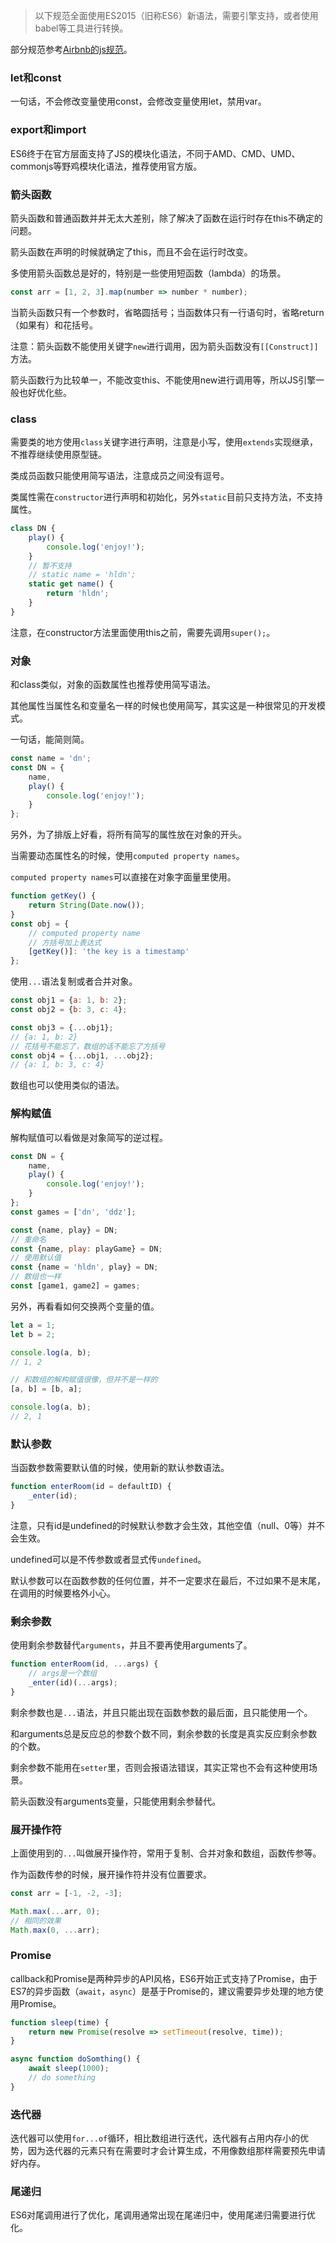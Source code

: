 >以下规范全面使用ES2015（旧称ES6）新语法，需要引擎支持，或者使用babel等工具进行转换。

部分规范参考[Airbnb的js规范](https://github.com/airbnb/javascript)。

### let和const

一句话，不会修改变量使用const，会修改变量使用let，禁用var。

### export和import

ES6终于在官方层面支持了JS的模块化语法，不同于AMD、CMD、UMD、commonjs等野鸡模块化语法，推荐使用官方版。

### 箭头函数

箭头函数和普通函数并并无太大差别，除了解决了函数在运行时存在this不确定的问题。

箭头函数在声明的时候就确定了this，而且不会在运行时改变。

多使用箭头函数总是好的，特别是一些使用短函数（lambda）的场景。

```javascript
const arr = [1, 2, 3].map(number => number * number);
```

当箭头函数只有一个参数时，省略圆括号；当函数体只有一行语句时，省略return（如果有）和花括号。

注意：箭头函数不能使用关键字`new`进行调用，因为箭头函数没有`[[Construct]]`方法。

箭头函数行为比较单一，不能改变this、不能使用new进行调用等，所以JS引擎一般也好优化些。

### class

需要类的地方使用`class`关键字进行声明，注意是小写，使用`extends`实现继承，不推荐继续使用原型链。

类成员函数只能使用简写语法，注意成员之间没有逗号。

类属性需在`constructor`进行声明和初始化，另外`static`目前只支持方法，不支持属性。

```javascript
class DN {
    play() {
        console.log('enjoy!');
    }
    // 暂不支持
    // static name = 'hldn';
    static get name() {
        return 'hldn';
    }
}
```

注意，在constructor方法里面使用this之前，需要先调用`super();`。

### 对象

和class类似，对象的函数属性也推荐使用简写语法。

其他属性当属性名和变量名一样的时候也使用简写，其实这是一种很常见的开发模式。

一句话，能简则简。

```javascript
const name = 'dn';
const DN = {
    name,
    play() {
        console.log('enjoy!');
    }
};
```

另外，为了排版上好看，将所有简写的属性放在对象的开头。

当需要动态属性名的时候，使用`computed property names`。

`computed property names`可以直接在对象字面量里使用。

```javascript
function getKey() {
    return String(Date.now());
}
const obj = {
    // computed property name
    // 方括号加上表达式
    [getKey()]: 'the key is a timestamp'
};
```

使用`...`语法复制或者合并对象。

```javascript
const obj1 = {a: 1, b: 2};
const obj2 = {b: 3, c: 4};

const obj3 = {...obj1};
// {a: 1, b: 2}
// 花括号不能忘了，数组的话不能忘了方括号
const obj4 = {...obj1, ...obj2};
// {a: 1, b: 3, c: 4}
```

数组也可以使用类似的语法。

### 解构赋值

解构赋值可以看做是对象简写的逆过程。

```javascript
const DN = {
    name,
    play() {
        console.log('enjoy!');
    }
};
const games = ['dn', 'ddz'];

const {name, play} = DN;
// 重命名
const {name, play: playGame} = DN;
// 使用默认值
const {name = 'hldn', play} = DN;
// 数组也一样
const [game1, game2] = games;
```

另外，再看看如何交换两个变量的值。

```javascript
let a = 1;
let b = 2;

console.log(a, b);
// 1, 2

// 和数组的解构赋值很像，但并不是一样的
[a, b] = [b, a];

console.log(a, b);
// 2, 1
```

### 默认参数

当函数参数需要默认值的时候，使用新的默认参数语法。

```javascript
function enterRoom(id = defaultID) {
    _enter(id);
}
```

注意，只有id是undefined的时候默认参数才会生效，其他空值（null、0等）并不会生效。

undefined可以是不传参数或者显式传`undefined`。

默认参数可以在函数参数的任何位置，并不一定要求在最后，不过如果不是末尾，在调用的时候要格外小心。

### 剩余参数

使用剩余参数替代`arguments`，并且不要再使用arguments了。

```javascript
function enterRoom(id, ...args) {
    // args是一个数组
    _enter(id)(...args);
}
```

剩余参数也是`...`语法，并且只能出现在函数参数的最后面，且只能使用一个。

和arguments总是反应总的参数个数不同，剩余参数的长度是真实反应剩余参数的个数。

剩余参数不能用在`setter`里，否则会报语法错误，其实正常也不会有这种使用场景。

箭头函数没有arguments变量，只能使用剩余参替代。

### 展开操作符

上面使用到的`...`叫做展开操作符，常用于复制、合并对象和数组，函数传参等。

作为函数传参的时候，展开操作符并没有位置要求。

```javascript
const arr = [-1, -2, -3];

Math.max(...arr, 0);
// 相同的效果
Math.max(0, ...arr);
```

### Promise

callback和Promise是两种异步的API风格，ES6开始正式支持了Promise，由于ES7的异步函数（`await`，`async`）是基于Promise的，建议需要异步处理的地方使用Promise。

```javascript
function sleep(time) {
    return new Promise(resolve => setTimeout(resolve, time));
}

async function doSomthing() {
    await sleep(1000);
    // do something
}
```

### 迭代器

迭代器可以使用`for...of`循环，相比数组进行迭代，迭代器有占用内存小的优势，因为迭代器的元素只有在需要时才会计算生成，不用像数组那样需要预先申请好内存。

### 尾递归

ES6对尾调用进行了优化，尾调用通常出现在尾递归中，使用尾递归需要进行优化。
